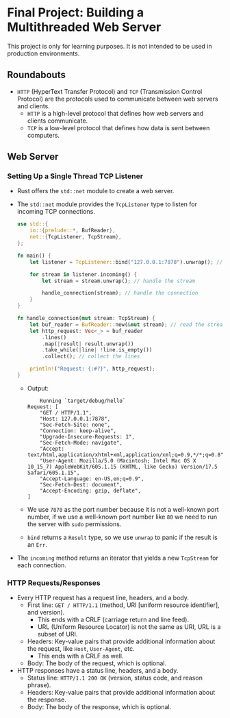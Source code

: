 # Final Project: Building a Multithreaded Web Server

This project is only for learning purposes. It is not intended to be used in production environments.

## Roundabouts

- `HTTP` (HyperText Transfer Protocol) and `TCP` (Transmission Control Protocol) are the protocols used to communicate between web servers and clients.
  - `HTTP` is a high-level protocol that defines how web servers and clients communicate.
  - `TCP` is a low-level protocol that defines how data is sent between computers.

## Web Server

### Setting Up a Single Thread TCP Listener

- Rust offers the `std::net` module to create a web server.
- The `std::net` module provides the `TcpListener` type to listen for incoming TCP connections.

  ```rust
  use std::{
      io::{prelude::*, BufReader},
      net::{TcpListener, TcpStream},
  };

  fn main() {
      let listener = TcpListener::bind("127.0.0.1:7878").unwrap(); // bind to the local address

      for stream in listener.incoming() {
          let stream = stream.unwrap(); // handle the stream

          handle_connection(stream); // handle the connection
      }
  }

  fn handle_connection(mut stream: TcpStream) {
      let buf_reader = BufReader::new(&mut stream); // read the stream
      let http_request: Vec<_> = buf_reader
          .lines()
          .map(|result| result.unwrap())
          .take_while(|line| !line.is_empty())
          .collect(); // collect the lines

      println!("Request: {:#?}", http_request);
  }
  ```

  - Output:

    ```
        Running `target/debug/hello`
    Request: [
        "GET / HTTP/1.1",
        "Host: 127.0.0.1:7878",
        "Sec-Fetch-Site: none",
        "Connection: keep-alive",
        "Upgrade-Insecure-Requests: 1",
        "Sec-Fetch-Mode: navigate",
        "Accept: text/html,application/xhtml+xml,application/xml;q=0.9,*/*;q=0.8",
        "User-Agent: Mozilla/5.0 (Macintosh; Intel Mac OS X 10_15_7) AppleWebKit/605.1.15 (KHTML, like Gecko) Version/17.5 Safari/605.1.15",
        "Accept-Language: en-US,en;q=0.9",
        "Sec-Fetch-Dest: document",
        "Accept-Encoding: gzip, deflate",
    ]
    ```

  - We use `7878` as the port number because it is not a well-known port number, if we use a well-known port number like `80` we need to run the server with `sudo` permissions.
  - `bind` returns a `Result` type, so we use `unwrap` to panic if the result is an `Err`.

- The `incoming` method returns an iterator that yields a new `TcpStream` for each connection.

### HTTP Requests/Responses

- Every HTTP request has a request line, headers, and a body.
  - First line: `GET / HTTP/1.1` (method, URI [uniform resource identifier], and version).
    - This ends with a CRLF (carriage return and line feed).
    - URL (Uniform Resource Locator) is not the same as URI, URL is a subset of URI.
  - Headers: Key-value pairs that provide additional information about the request, like `Host`, `User-Agent`, etc.
    - This ends with a CRLF as well.
  - Body: The body of the request, which is optional.
- HTTP responses have a status line, headers, and a body.
  - Status line: `HTTP/1.1 200 OK` (version, status code, and reason phrase).
  - Headers: Key-value pairs that provide additional information about the response.
  - Body: The body of the response, which is optional.
